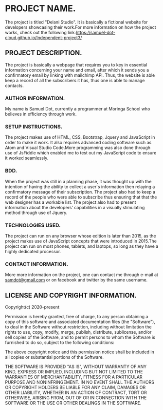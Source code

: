 # PROJECT NAME.
The project is titled "Delani Studio". It is basically a fictional website for developers showcasing their work.For more information on how the project works, check out the following link:https://samuel-dot-cloud.github.io/Independent-project3/
## PROJECT DESCRIPTION.
The project is basically a webpage that requires you to key in essential information concerning your name and email, after which it sends you a confirmatory email by linking with mailchimp API. Thus, the website is able keep a record of all the subscribers it has, thus one is able to manage contacts.
### AUTHOR INFORMATION.
My name is Samuel Dot, currently a programmer at Moringa School who believes in efficiency through work.
### SETUP INSTRUCTIONS.
The project makes use of HTML, CSS, Bootstrap, Jquery and JavaScript in order to make it work. It also requires advanced coding software such as Atom and Visual Studio Code.More programming was also done through use of JsFiddle which enabled me to test out my JavaScript code to ensure it worked seamlessly.
### BDD.
When the project was still in a planning phase, it was thought up with the intention of having the ability to collect a user's information then relaying a confirmatory message of their subscription. The project also had to keep a record of the people who were able to subscribe thus ensuring that that the web designer has a workable list. The project also had to present information about the developers' capabilities in a visually stimulating method through use of Jquery.
### TECHNOLOGIES USED.
The project can run on any browser whose edition is later than 2015, as the project makes use of JavaScript concepts that were introduced in 2015.The project can run on most phones, tablets, and laptops, so long as they have a highly dedicated processor.
### CONTACT INFORMATION.
More more information on the project, one can contact me through e-mail at samdot@gmail.com or on facebook and twitter by the same username.
## LICENSE AND COPYRIGHT INFORMATION.
Copyright(c) 2020-present

Permission is hereby granted, free of charge, to any person obtaining a copy
of this software and associated documentation files (the "Software"), to deal
in the Software without restriction, including without limitation the rights
to use, copy, modify, merge, publish, distribute, sublicense, and/or sell
copies of the Software, and to permit persons to whom the Software is
furnished to do so, subject to the following conditions:

The above copyright notice and this permission notice shall be included in all
copies or substantial portions of the Software.

THE SOFTWARE IS PROVIDED "AS IS", WITHOUT WARRANTY OF ANY KIND, EXPRESS OR
IMPLIED, INCLUDING BUT NOT LIMITED TO THE WARRANTIES OF MERCHANTABILITY,
FITNESS FOR A PARTICULAR PURPOSE AND NONINFRINGEMENT. IN NO EVENT SHALL THE
AUTHORS OR COPYRIGHT HOLDERS BE LIABLE FOR ANY CLAIM, DAMAGES OR OTHER
LIABILITY, WHETHER IN AN ACTION OF CONTRACT, TORT OR OTHERWISE, ARISING FROM,
OUT OF OR IN CONNECTION WITH THE SOFTWARE OR THE USE OR OTHER DEALINGS IN THE
SOFTWARE.

